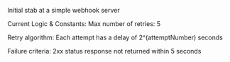 Initial stab at a simple webhook server

Current Logic & Constants:
Max number of retries: 5

Retry algorithm: Each attempt has a delay of 2^(attemptNumber) seconds

Failure criteria: 2xx status response not returned within 5 seconds
